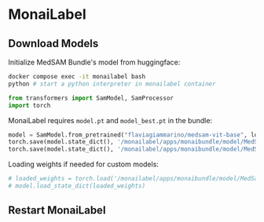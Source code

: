 # MonaiLabel

## Download Models
Initialize MedSAM Bundle's model from huggingface:
```bash
docker compose exec -it monailabel bash
python # start a python interpreter in monailabel container
```

```python
from transformers import SamModel, SamProcessor
import torch
```

MonaiLabel requires `model.pt` and `model_best.pt` in the bundle:
```python
model = SamModel.from_pretrained("flaviagiammarino/medsam-vit-base", local_files_only=False)
torch.save(model.state_dict(), '/monailabel/apps/monaibundle/model/MedSamBundle/models/model.pt')
torch.save(model.state_dict(), '/monailabel/apps/monaibundle/model/MedSamBundle/models/model_best.pt')
```

Loading weights if needed for custom models:
```python
# loaded_weights = torch.load('/monailabel/apps/monaibundle/model/MedSamBundle/models/model.pt', weights_only=True)
# model.load_state_dict(loaded_weights)
```

## Restart MonaiLabel